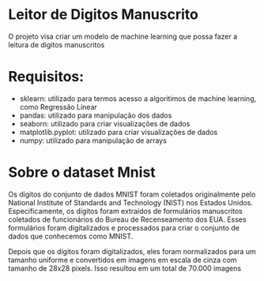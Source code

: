 # Leitor de Digitos Manuscrito

O projeto visa criar um modelo de machine learning que possa fazer a leitura de digitos manuscritos


# Requisitos:
* sklearn: utilizado para termos acesso a algoritimos de machine learning, como Regressão Linear 
* pandas: utilizado para manipulação dos dados
* seaborn: utilizado para criar visualizações de dados
* matplotlib.pyplot: utilizado para criar visualizações de dados
* numpy: utilizado para manipulação de arrays


# Sobre o dataset Mnist
Os dígitos do conjunto de dados MNIST foram coletados originalmente pelo National Institute of Standards and Technology (NIST) nos Estados Unidos. Especificamente, os dígitos foram extraídos de formulários manuscritos coletados de funcionários do Bureau de Recenseamento dos EUA. Esses formulários foram digitalizados e processados para criar o conjunto de dados que conhecemos como MNIST.

Depois que os dígitos foram digitalizados, eles foram normalizados para um tamanho uniforme e convertidos em imagens em escala de cinza com tamanho de 28x28 pixels. Isso resultou em um total de 70.000 imagens
